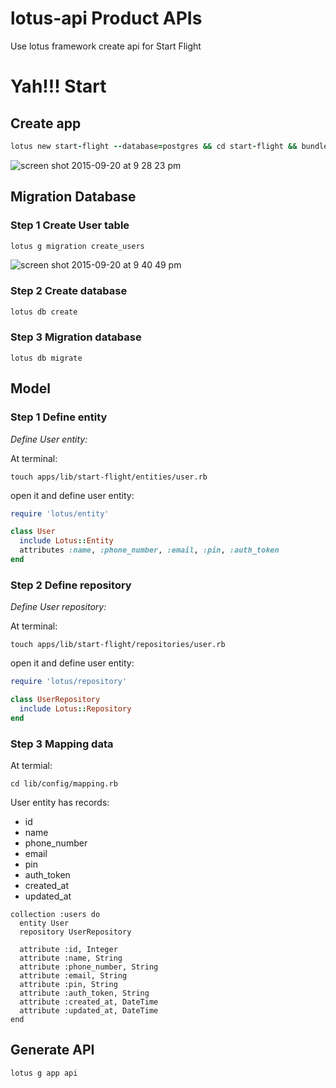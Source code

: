 # lotus-api Product APIs
Use lotus framework create api for Start Flight

# Yah!!! Start

## Create app
```ruby
lotus new start-flight --database=postgres && cd start-flight && bundle
```

![screen shot 2015-09-20 at 9 28 23 pm](https://cloud.githubusercontent.com/assets/6791942/9981151/9547cc18-5fde-11e5-8964-a49e8198500e.png)

## Migration Database

### Step 1 Create User table

```ruby
lotus g migration create_users
```

![screen shot 2015-09-20 at 9 40 49 pm](https://cloud.githubusercontent.com/assets/6791942/9981202/5dbca3fc-5fe0-11e5-9554-0181cd1bed8e.png)

### Step 2 Create database

```ruby
lotus db create
```

### Step 3 Migration database

```
lotus db migrate
```

## Model

### Step 1 Define entity

*Define User entity:*

At terminal:

`touch apps/lib/start-flight/entities/user.rb`

open it and define user entity:

```ruby
require 'lotus/entity'

class User
  include Lotus::Entity
  attributes :name, :phone_number, :email, :pin, :auth_token
end
```

### Step 2 Define repository

*Define User repository:*

At terminal:

`touch apps/lib/start-flight/repositories/user.rb`

open it and define user entity:

```ruby
require 'lotus/repository'

class UserRepository
  include Lotus::Repository
end
```

### Step 3 Mapping data

At termial:

`cd lib/config/mapping.rb`

User entity has records:
  * id
  * name
  * phone_number
  * email
  * pin
  * auth_token
  * created_at
  * updated_at
```
collection :users do
  entity User
  repository UserRepository

  attribute :id, Integer
  attribute :name, String
  attribute :phone_number, String
  attribute :email, String
  attribute :pin, String
  attribute :auth_token, String
  attribute :created_at, DateTime
  attribute :updated_at, DateTime
end
```

## Generate API

```ruby
lotus g app api
```
